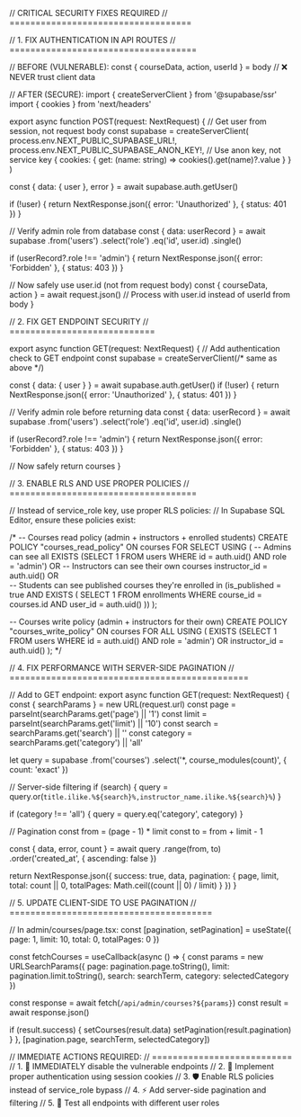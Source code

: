 // CRITICAL SECURITY FIXES REQUIRED
// ===================================

// 1. FIX AUTHENTICATION IN API ROUTES
// ====================================

// BEFORE (VULNERABLE):
const { courseData, action, userId } = body // ❌ NEVER trust client data

// AFTER (SECURE):
import { createServerClient } from '@supabase/ssr'
import { cookies } from 'next/headers'

export async function POST(request: NextRequest) {
  // Get user from session, not request body
  const supabase = createServerClient(
    process.env.NEXT_PUBLIC_SUPABASE_URL!,
    process.env.NEXT_PUBLIC_SUPABASE_ANON_KEY!, // Use anon key, not service key
    {
      cookies: {
        get: (name: string) => cookies().get(name)?.value
      }
    }
  )

  const { data: { user }, error } = await supabase.auth.getUser()
  
  if (!user) {
    return NextResponse.json({ error: 'Unauthorized' }, { status: 401 })
  }

  // Verify admin role from database
  const { data: userRecord } = await supabase
    .from('users')
    .select('role')
    .eq('id', user.id)
    .single()

  if (userRecord?.role !== 'admin') {
    return NextResponse.json({ error: 'Forbidden' }, { status: 403 })
  }

  // Now safely use user.id (not from request body)
  const { courseData, action } = await request.json()
  // Process with user.id instead of userId from body
}

// 2. FIX GET ENDPOINT SECURITY
// ============================

export async function GET(request: NextRequest) {
  // Add authentication check to GET endpoint
  const supabase = createServerClient(/* same as above */)
  
  const { data: { user } } = await supabase.auth.getUser()
  if (!user) {
    return NextResponse.json({ error: 'Unauthorized' }, { status: 401 })
  }

  // Verify admin role before returning data
  const { data: userRecord } = await supabase
    .from('users')
    .select('role') 
    .eq('id', user.id)
    .single()

  if (userRecord?.role !== 'admin') {
    return NextResponse.json({ error: 'Forbidden' }, { status: 403 })
  }

  // Now safely return courses
}

// 3. ENABLE RLS AND USE PROPER POLICIES
// ====================================

// Instead of service_role key, use proper RLS policies:
// In Supabase SQL Editor, ensure these policies exist:

/*
-- Courses read policy (admin + instructors + enrolled students)
CREATE POLICY "courses_read_policy" ON courses FOR SELECT USING (
  -- Admins can see all
  EXISTS (SELECT 1 FROM users WHERE id = auth.uid() AND role = 'admin')
  OR
  -- Instructors can see their own courses
  instructor_id = auth.uid()
  OR  
  -- Students can see published courses they're enrolled in
  (is_published = true AND EXISTS (
    SELECT 1 FROM enrollments WHERE course_id = courses.id AND user_id = auth.uid()
  ))
);

-- Courses write policy (admin + instructors for their own)
CREATE POLICY "courses_write_policy" ON courses FOR ALL USING (
  EXISTS (SELECT 1 FROM users WHERE id = auth.uid() AND role = 'admin')
  OR instructor_id = auth.uid()
);
*/

// 4. FIX PERFORMANCE WITH SERVER-SIDE PAGINATION
// ==============================================

// Add to GET endpoint:
export async function GET(request: NextRequest) {
  const { searchParams } = new URL(request.url)
  const page = parseInt(searchParams.get('page') || '1')
  const limit = parseInt(searchParams.get('limit') || '10')
  const search = searchParams.get('search') || ''
  const category = searchParams.get('category') || 'all'

  let query = supabase
    .from('courses')
    .select('*, course_modules(count)', { count: 'exact' })

  // Server-side filtering
  if (search) {
    query = query.or(`title.ilike.%${search}%,instructor_name.ilike.%${search}%`)
  }
  
  if (category !== 'all') {
    query = query.eq('category', category)
  }

  // Pagination
  const from = (page - 1) * limit
  const to = from + limit - 1
  
  const { data, error, count } = await query
    .range(from, to)
    .order('created_at', { ascending: false })

  return NextResponse.json({
    success: true,
    data,
    pagination: {
      page,
      limit,
      total: count || 0,
      totalPages: Math.ceil((count || 0) / limit)
    }
  })
}

// 5. UPDATE CLIENT-SIDE TO USE PAGINATION
// =======================================

// In admin/courses/page.tsx:
const [pagination, setPagination] = useState({
  page: 1,
  limit: 10,
  total: 0,
  totalPages: 0
})

const fetchCourses = useCallback(async () => {
  const params = new URLSearchParams({
    page: pagination.page.toString(),
    limit: pagination.limit.toString(),
    search: searchTerm,
    category: selectedCategory
  })

  const response = await fetch(`/api/admin/courses?${params}`)
  const result = await response.json()
  
  if (result.success) {
    setCourses(result.data)
    setPagination(result.pagination)
  }
}, [pagination.page, searchTerm, selectedCategory])

// IMMEDIATE ACTIONS REQUIRED:
// ===========================
// 1. 🚨 IMMEDIATELY disable the vulnerable endpoints
// 2. 🔐 Implement proper authentication using session cookies
// 3. 🛡️ Enable RLS policies instead of service_role bypass
// 4. ⚡ Add server-side pagination and filtering
// 5. 🧪 Test all endpoints with different user roles
